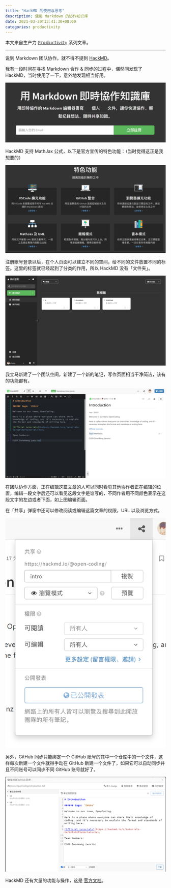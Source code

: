 ```yaml
---
title: "HackMD 的使用与思考"
description: 使用 Markdown 的协作知识库
date: 2021-03-30T13:41:30+08:00
categories: productivity
---
```


本文来自生产力 [ℙ𝕣𝕠𝕕𝕦𝕔𝕥𝕚𝕧𝕚𝕥𝕪](/posts/productivity/) 系列文章。

---

说到 Markdown 团队协作，就不得不提到 [HackMD](https://hackmd.io/)。

我有一段时间在寻找 Markdown 合作 & 同步的过程中，偶然间发现了 HackMD，当时使用了一下，意外地发现相当好用。

![HackMD](assets/hackmd.png)

HackMD 支持 MathJax 公式，以下是官方宣传的特色功能：（当时觉得这正是我想要的）

![特色](assets/feature.png)

注册账号登录以后，在个人页面可以建立不同的空间，给不同的文件放置不同的标签。这里的标签就已经起到了分类的作用，所以 HackMD 没有「文件夹」。

![personal](assets/personal.png)

我立马新建了一个团队空间，新建了一个新的笔记，写作页面相当干净简洁，该有的功能都有。

![writing](assets/writing.png)

在团队协作方面，正在编辑这篇文章的人可以同时看见其他协作者正在编辑的位置，编辑一段文字后还可以看见这段文字是谁写的，不同作者用不同颜色表示在这段文字的左边或者下面，如上图编辑页面。

在「共享」弹窗中还可以修改阅读或编辑这篇文章的权限，URL 以及浏览方式。

![share](assets/share.png)

另外，GitHub 同步只能绑定一个 GitHub 账号的其中一个仓库中的一个文件，这样每次新建一个文件就得手动在 GitHub 新建一个文件了，如果它可以自动同步并且不同账号可以同步不同 GitHub 账号就好了。

![GitHub](assets/github.png)

HackMD 还有大量的功能与操作，这是 [官方文档](https://hackmd.io/c/tutorials-tw/%2Fs%2Ftutorials-tw)。
